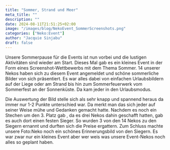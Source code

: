 ```yaml
---
title: "Sommer, Strand und Meer"
meta_title: ""
description: ""
date: 2024-08-11T21:51:25+02:00
image: "/images/blog/NekoEvent_SommerScreenshots.png"
categories: ["Neko:Event"]
author: "Jacquie Sinjabu"
draft: false
---
```


Unsere Sommerpause für die Events ist nun vorbei und die lustigen Aktivitäten sind wieder am Start. Dieses Mal gab es ein kleines Event in der Form eines Screenshot-Wettbewerbs mit dem Thema Sommer. 14 unserer Nekos haben sich zu diesem Event angemeldet und schöne sommerliche Bilder von sich präsentiert. Es war alles dabei von einfachen Urlaubsbildern auf der Liege oder am Strand bis hin zum Sommerfeuerwerk vom Sommerfest an der Sonnenküste. Da kam jeder in den Urlaubsmodus. 

Die Auswertung der Bild stelle sich als sehr knapp und spannend heraus da immer nur 1-2 Punkte unterschied war. Da merkt man das sich jeder auf seiner Weise mühe und Gedanken gemacht hatte. Nachdem es noch ein Stechen um den 3. Platz gab , da es drei Nekos dahin geschafft hatten, gab es auch dort einen festen Sieger. So wurden 3 von den 14 Nekos zu den Siegern ernannt und durften sich die Preise ergattern. Zum Schluss machte unsere Foto:Neko noch ein schönes Erinnerungsbild von den Siegern. 
Es war zwar nur ein kleines Event aber wer weis was unsere Event-Nekos noch alles so geplant haben.